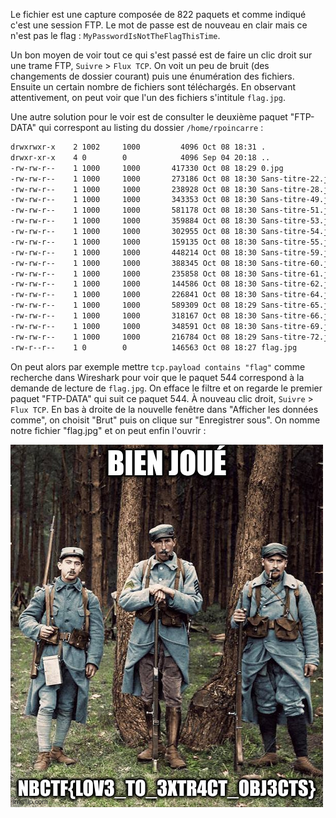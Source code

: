 Le fichier est une capture composée de 822 paquets et comme indiqué c'est une session FTP. Le mot de passe est de nouveau en clair mais ce n'est pas le flag : `MyPasswordIsNotTheFlagThisTime`.

Un bon moyen de voir tout ce qui s'est passé est de faire un clic droit sur une trame FTP, `Suivre` > `Flux TCP`. On voit un peu de bruit (des changements de dossier courant) puis une énumération des fichiers. Ensuite un certain nombre de fichiers sont téléchargés. En observant attentivement, on peut voir que l'un des fichiers s'intitule `flag.jpg`.

Une autre solution pour le voir est de consulter le deuxième paquet "FTP-DATA" qui correspont au listing du dossier `/home/rpoincarre` :

```txt
drwxrwxr-x    2 1002     1000         4096 Oct 08 18:31 .
drwxr-xr-x    4 0        0            4096 Sep 04 20:18 ..
-rw-rw-r--    1 1000     1000       417330 Oct 08 18:29 0.jpg
-rw-rw-r--    1 1000     1000       273186 Oct 08 18:30 Sans-titre-22.jpg
-rw-rw-r--    1 1000     1000       238928 Oct 08 18:30 Sans-titre-28.jpg
-rw-rw-r--    1 1000     1000       343353 Oct 08 18:30 Sans-titre-49.jpg
-rw-rw-r--    1 1000     1000       581178 Oct 08 18:30 Sans-titre-51.jpg
-rw-rw-r--    1 1000     1000       359884 Oct 08 18:30 Sans-titre-53.jpg
-rw-rw-r--    1 1000     1000       302955 Oct 08 18:30 Sans-titre-54.jpg
-rw-rw-r--    1 1000     1000       159135 Oct 08 18:30 Sans-titre-55.jpg
-rw-rw-r--    1 1000     1000       448214 Oct 08 18:30 Sans-titre-59.jpg
-rw-rw-r--    1 1000     1000       388345 Oct 08 18:30 Sans-titre-60.jpg
-rw-rw-r--    1 1000     1000       235858 Oct 08 18:30 Sans-titre-61.jpg
-rw-rw-r--    1 1000     1000       144586 Oct 08 18:30 Sans-titre-62.jpg
-rw-rw-r--    1 1000     1000       226841 Oct 08 18:30 Sans-titre-64.jpg
-rw-rw-r--    1 1000     1000       589309 Oct 08 18:29 Sans-titre-65.jpg
-rw-rw-r--    1 1000     1000       318167 Oct 08 18:30 Sans-titre-66.jpg
-rw-rw-r--    1 1000     1000       348591 Oct 08 18:30 Sans-titre-69.jpg
-rw-rw-r--    1 1000     1000       216784 Oct 08 18:29 Sans-titre-72.jpg
-rw-r--r--    1 0        0          146563 Oct 08 18:27 flag.jpg
```

On peut alors par exemple mettre `tcp.payload contains "flag"` comme recherche dans Wireshark pour voir que le paquet 544 correspond à la demande de lecture de `flag.jpg`. On efface le filtre et on regarde le premier paquet "FTP-DATA" qui suit ce paquet 544. À nouveau clic droit, `Suivre` > `Flux TCP`. En bas à droite de la nouvelle fenêtre dans "Afficher les données comme", on choisit "Brut" puis on clique sur "Enregistrer sous". On nomme notre fichier "flag.jpg" et on peut enfin l'ouvrir :

![flag](./flag.jpg)